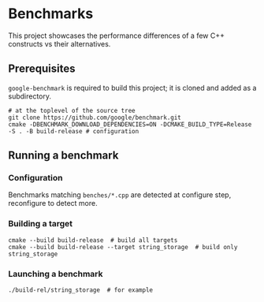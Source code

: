 # Benchmarks

This project showcases the performance differences of a few C++ constructs vs their alternatives.

## Prerequisites

`google-benchmark` is required to build this project; it is cloned and added as a subdirectory.

```shell
# at the toplevel of the source tree
git clone https://github.com/google/benchmark.git
cmake -DBENCHMARK_DOWNLOAD_DEPENDENCIES=ON -DCMAKE_BUILD_TYPE=Release -S . -B build-release # configuration
```

## Running a benchmark

### Configuration

Benchmarks matching `benches/*.cpp` are detected at configure step, reconfigure to detect more.

### Building a target

```shell
cmake --build build-release  # build all targets
cmake --build build-release --target string_storage  # build only string_storage
```

### Launching a benchmark

```shell
./build-rel/string_storage  # for example
```
